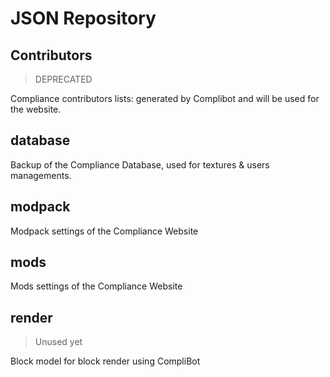 # JSON Repository

## Contributors

> DEPRECATED  

Compliance contributors lists: generated by Complibot and will be used for the website.

## database

Backup of the Compliance Database, used for textures & users managements.

## modpack

Modpack settings of the Compliance Website

## mods

Mods settings of the Compliance Website

## render

> Unused yet 
 
Block model for block render using CompliBot
